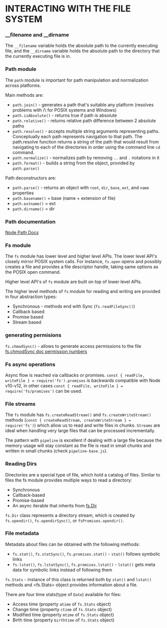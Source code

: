 # INTERACTING WITH THE FILE SYSTEM

### __filename and __dirname

The `__filename` variable holds the absolute path to the currently executing file, and the `__dirname` variable holds the absolute path to the directory that the currently executing file is in.

### Path module

The `path` module is important for path manipulation and normalization across platforms.<br>

Main methods are:
- `path.join()` - generates a path that's suitable any platform (resolves problems with /\ for POSIX systems and Windows)
- `path.isAbsolute()` - returns true if path is absolute
- `path.relative()` - returns relative path difference between 2 absolute paths
- `path.resolve()` - accepts multiple string arguments representing paths. Conceptually each path represents navigation to that path. The path.resolve function returns a string of the path that would result from navigating to each of the directories in order using the command line `cd` command.
- `path.normalize()` - normalizes path by removing `..` and `.` notations in it
- `path.format()` - builds a string from the object, provided by `path.parse()`

Path deconstructors are:
- `path.parse()` - returns an object with `root`, `dir`, `base`, `ext`, and `name` properties
- `path.basename()` = base (name + extension of file)
- `path.extname()` = ext
- `path.dirname()` = dir

### Path documentation

[Node Path Docs](https://nodejs.org/dist/latest-v16.x/docs/api/path.html)

### Fs module

The `fs` module has lower level and higher level APIs. The lower level API's closely mirror POSIX system calls. For instance, `fs.open` opens and possibly creates a file and provides a file descriptor handle, taking same options as the POSIX open command.<br>

Higher level API's of `fs` module are built on top of lower level APIs.

The higher level methods of `fs` module for reading and writing are provided in four abstraction types:

- Synchronous - methods end with Sync (`fs.readFileSync()`)
- Callback based
- Promise based
- Stream based

### generating permisions
`fs.chmodSync()` - allows to generate access permissions to the file [fs.chmodSync doc permission numbers](https://nodejs.org/dist/latest-v16.x/docs/api/fs.html#fs_fs_fchmodsync_fd_mode)

### Fs async operations

Async flow is reached via callbacks or promises. `const { readFile, writeFile } = require('fs').promises` is backwards compatible with Node v10-v12, in other cases `const { readFile, writeFile } =  require('fs/promises')` can be used.

### File streams

The `fs` module has `fs.createReadStream()` and `fs.createWriteStream()` methods (`const { createReadStream, createWriteStream } = require('fs')`) which allow us to read and write files in chunks. `Streams` are ideal when handling very large files that can be processed incrementally.<br>

The pattern with `pipeline` is excellent if dealing with a large file because the memory usage will stay constant as the file is read in small chunks and written in small chunks (check `pipeline-base.js`).

### Reading Dirs

Directories are a special type of file, which hold a catalog of files. Similar to files the fs module provides multiple ways to read a directory:

- Synchronous
- Callback-based
- Promise-based
- An async iterable that inherits from [fs.Dir](https://nodejs.org/dist/latest-v16.x/docs/api/fs.html#class-fsdir)

`fs.Dir` class represents a directory stream, which is created by `fs.opendir()`, `fs.opendirSync()`, or `fsPromises.opendir()`.

### File metadata

Metadata about files can be obtained with the following methods:

- `fs.stat()`, `fs.statSync()`, `fs.promises.stat()` -  `stat()` follows symbolic links
- `fs.lstat()`, `fs.lstatSync()`, `fs.promises.lstat()` - `lstat()` gets meta data for symbolic links instead of following them

`fs.Stats` - instance of this class is returned both by `stat()` and `lstat()` methods and <fs.Stats> object provides information about a file.

There are four time stats(type of `Date`) available for files:

- Access time (property `atime` of `fs.Stats` object)
- Change time (property `ctime` of `fs.Stats` object)
- Modified time (property `mtime` of `fs.Stats` object)
- Birth time (property `birthtime` of `fs.Stats` object)